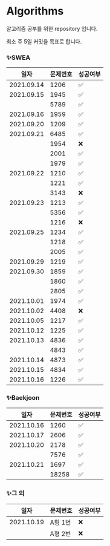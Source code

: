 # Algorithms
알고리즘 공부를 위한 repository 입니다.

최소 주 5일 커밋을 목표로 합니다.



### ✨SWEA

| 일자       | 문제번호 | 성공여부 |
| ---------- | -------- | -------- |
| 2021.09.14 | 1206     | ✅        |
| 2021.09.15 | 1945     | ✅        |
|            | 5789     | ✅        |
| 2021.09.16 | 1959     | ✅        |
| 2021.09.20 | 1209     | ✅        |
| 2021.09.21 | 6485     | ✅        |
|            | 1954     | ❌        |
|            | 2001     | ✅        |
|            | 1979     | ✅        |
| 2021.09.22 | 1210     | ✅        |
|            | 1221     | ✅        |
|            | 3143     | ❌        |
| 2021.09.23 | 1213     | ✅        |
|            | 5356     | ✅        |
|            | 1216     | ❌        |
| 2021.09.25 | 1234     | ✅        |
|            | 1218     | ✅        |
|            | 2005     | ✅        |
| 2021.09.29 | 1219     | ✅        |
| 2021.09.30 | 1859     | ✅        |
|            | 1860     | ✅        |
|            | 2805     | ✅        |
| 2021.10.01 | 1974     | ✅        |
| 2021.10.02 | 4408     | ❌        |
| 2021.10.05 | 1217     | ✅        |
| 2021.10.12 | 1225     | ✅        |
| 2021.10.13 | 4836     | ✅        |
|            | 4843     | ✅        |
| 2021.10.14 | 4873     | ✅        |
| 2021.10.15 | 4834     | ✅        |
| 2021.10.16 | 1226     | ✅        |



### ✨Baekjoon

| 일자       | 문제번호 | 성공여부 |
| ---------- | -------- | -------- |
| 2021.10.16 | 1260     | ✅        |
| 2021.10.17 | 2606     | ✅        |
| 2021.10.20 | 2178     | ✅        |
|            | 7576     | ✅        |
| 2021.10.21 | 1697     | ✅        |
|            | 18258    | ✅        |



### ✨그 외

| 일자       | 문제번호 | 성공여부 |
| ---------- | -------- | -------- |
| 2021.10.19 | A형 1번  | ❌        |
|            | A형 2번  | ❌        |

 
